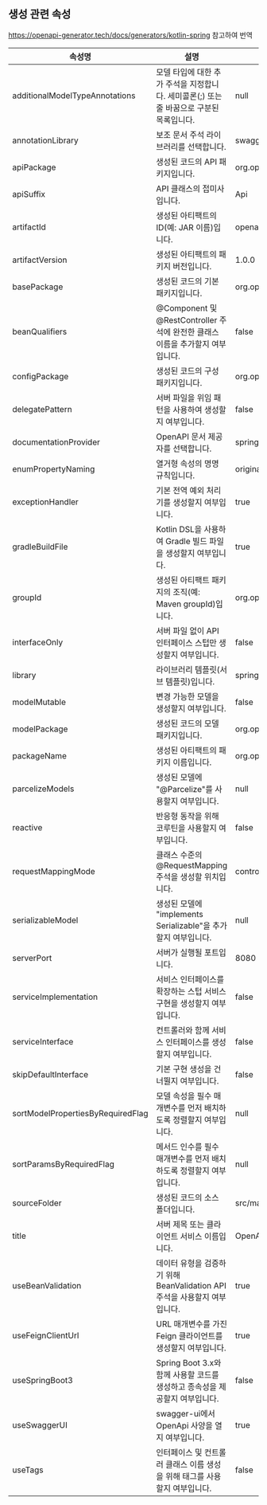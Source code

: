 ## 생성 관련 속성
https://openapi-generator.tech/docs/generators/kotlin-spring 참고하여 번역

| 속성명 | 설명 | 기본값 |
|---------------------------------|-----------------------------------------------------------------------------------------------|----------------|
| additionalModelTypeAnnotations | 모델 타입에 대한 추가 주석을 지정합니다. 세미콜론(;) 또는 줄 바꿈으로 구분된 목록입니다. | null |
| annotationLibrary | 보조 문서 주석 라이브러리를 선택합니다. | swagger2 |
| apiPackage | 생성된 코드의 API 패키지입니다. | org.openapitools.api |
| apiSuffix | API 클래스의 접미사입니다. | Api |
| artifactId | 생성된 아티팩트의 ID(예: JAR 이름)입니다. | openapi-spring |
| artifactVersion | 생성된 아티팩트의 패키지 버전입니다. | 1.0.0 |
| basePackage | 생성된 코드의 기본 패키지입니다. | org.openapitools |
| beanQualifiers | @Component 및 @RestController 주석에 완전한 클래스 이름을 추가할지 여부입니다. | false |
| configPackage | 생성된 코드의 구성 패키지입니다. | org.openapitools.configuration |
| delegatePattern | 서버 파일을 위임 패턴을 사용하여 생성할지 여부입니다. | false |
| documentationProvider | OpenAPI 문서 제공자를 선택합니다. | springdoc |
| enumPropertyNaming | 열거형 속성의 명명 규칙입니다. | original |
| exceptionHandler | 기본 전역 예외 처리기를 생성할지 여부입니다. | true |
| gradleBuildFile | Kotlin DSL을 사용하여 Gradle 빌드 파일을 생성할지 여부입니다. | true |
| groupId | 생성된 아티팩트 패키지의 조직(예: Maven groupId)입니다. | org.openapitools |
| interfaceOnly | 서버 파일 없이 API 인터페이스 스텁만 생성할지 여부입니다. | false |
| library | 라이브러리 템플릿(서브 템플릿)입니다. | spring-boot |
| modelMutable | 변경 가능한 모델을 생성할지 여부입니다. | false |
| modelPackage | 생성된 코드의 모델 패키지입니다. | org.openapitools.model |
| packageName | 생성된 아티팩트의 패키지 이름입니다. | org.openapitools |
| parcelizeModels | 생성된 모델에 "@Parcelize"를 사용할지 여부입니다. | null |
| reactive | 반응형 동작을 위해 코루틴을 사용할지 여부입니다. | false |
| requestMappingMode | 클래스 수준의 @RequestMapping 주석을 생성할 위치입니다. | controller |
| serializableModel | 생성된 모델에 "implements Serializable"을 추가할지 여부입니다. | null |
| serverPort | 서버가 실행될 포트입니다. | 8080 |
| serviceImplementation | 서비스 인터페이스를 확장하는 스텁 서비스 구현을 생성할지 여부입니다. | false |
| serviceInterface | 컨트롤러와 함께 서비스 인터페이스를 생성할지 여부입니다. | false |
| skipDefaultInterface | 기본 구현 생성을 건너뛸지 여부입니다. | false |
| sortModelPropertiesByRequiredFlag| 모델 속성을 필수 매개변수를 먼저 배치하도록 정렬할지 여부입니다. | null |
| sortParamsByRequiredFlag | 메서드 인수를 필수 매개변수를 먼저 배치하도록 정렬할지 여부입니다. | null |
| sourceFolder | 생성된 코드의 소스 폴더입니다. | src/main/kotlin |
| title | 서버 제목 또는 클라이언트 서비스 이름입니다. | OpenAPI Kotlin Spring |
| useBeanValidation | 데이터 유형을 검증하기 위해 BeanValidation API 주석을 사용할지 여부입니다. | true |
| useFeignClientUrl | URL 매개변수를 가진 Feign 클라이언트를 생성할지 여부입니다. | true |
| useSpringBoot3 | Spring Boot 3.x와 함께 사용할 코드를 생성하고 종속성을 제공할지 여부입니다. | false |
| useSwaggerUI | swagger-ui에서 OpenApi 사양을 열지 여부입니다. | true |
| useTags | 인터페이스 및 컨트롤러 클래스 이름 생성을 위해 태그를 사용할지 여부입니다. | false |